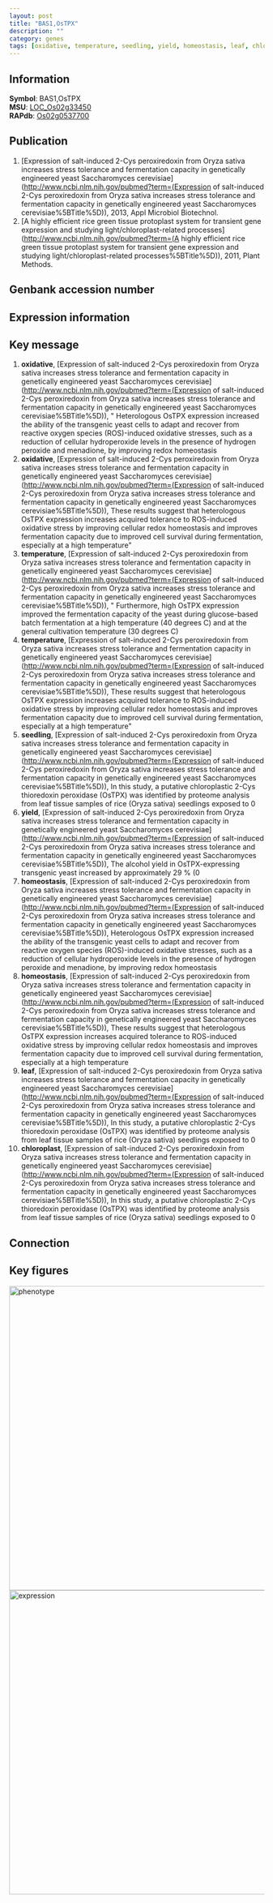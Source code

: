 ```yaml
---
layout: post
title: "BAS1,OsTPX"
description: ""
category: genes
tags: [oxidative, temperature, seedling, yield, homeostasis, leaf, chloroplast, Gene]
---
```


## Information
__Symbol__: BAS1,OsTPX  
__MSU__: [LOC_Os02g33450](http://rice.plantbiology.msu.edu/cgi-bin/ORF_infopage.cgi?orf=LOC_Os02g33450)  
__RAPdb__: [Os02g0537700](http://rapdb.dna.affrc.go.jp/viewer/gbrowse_details/irgsp1?name=Os02g0537700)  

## Publication
1. [Expression of salt-induced 2-Cys peroxiredoxin from Oryza sativa increases stress tolerance and fermentation capacity in genetically engineered yeast Saccharomyces cerevisiae](http://www.ncbi.nlm.nih.gov/pubmed?term=(Expression of salt-induced 2-Cys peroxiredoxin from Oryza sativa increases stress tolerance and fermentation capacity in genetically engineered yeast Saccharomyces cerevisiae%5BTitle%5D)), 2013, Appl Microbiol Biotechnol.
2. [A highly efficient rice green tissue protoplast system for transient gene expression and studying light/chloroplast-related processes](http://www.ncbi.nlm.nih.gov/pubmed?term=(A highly efficient rice green tissue protoplast system for transient gene expression and studying light/chloroplast-related processes%5BTitle%5D)), 2011, Plant Methods.

## Genbank accession number

## Expression information

## Key message
1. __oxidative__, [Expression of salt-induced 2-Cys peroxiredoxin from Oryza sativa increases stress tolerance and fermentation capacity in genetically engineered yeast Saccharomyces cerevisiae](http://www.ncbi.nlm.nih.gov/pubmed?term=(Expression of salt-induced 2-Cys peroxiredoxin from Oryza sativa increases stress tolerance and fermentation capacity in genetically engineered yeast Saccharomyces cerevisiae%5BTitle%5D)), " Heterologous OsTPX expression increased the ability of the transgenic yeast cells to adapt and recover from reactive oxygen species (ROS)-induced oxidative stresses, such as a reduction of cellular hydroperoxide levels in the presence of hydrogen peroxide and menadione, by improving redox homeostasis
2. __oxidative__, [Expression of salt-induced 2-Cys peroxiredoxin from Oryza sativa increases stress tolerance and fermentation capacity in genetically engineered yeast Saccharomyces cerevisiae](http://www.ncbi.nlm.nih.gov/pubmed?term=(Expression of salt-induced 2-Cys peroxiredoxin from Oryza sativa increases stress tolerance and fermentation capacity in genetically engineered yeast Saccharomyces cerevisiae%5BTitle%5D)),  These results suggest that heterologous OsTPX expression increases acquired tolerance to ROS-induced oxidative stress by improving cellular redox homeostasis and improves fermentation capacity due to improved cell survival during fermentation, especially at a high temperature"
3. __temperature__, [Expression of salt-induced 2-Cys peroxiredoxin from Oryza sativa increases stress tolerance and fermentation capacity in genetically engineered yeast Saccharomyces cerevisiae](http://www.ncbi.nlm.nih.gov/pubmed?term=(Expression of salt-induced 2-Cys peroxiredoxin from Oryza sativa increases stress tolerance and fermentation capacity in genetically engineered yeast Saccharomyces cerevisiae%5BTitle%5D)), " Furthermore, high OsTPX expression improved the fermentation capacity of the yeast during glucose-based batch fermentation at a high temperature (40 degrees C) and at the general cultivation temperature (30 degrees C)
4. __temperature__, [Expression of salt-induced 2-Cys peroxiredoxin from Oryza sativa increases stress tolerance and fermentation capacity in genetically engineered yeast Saccharomyces cerevisiae](http://www.ncbi.nlm.nih.gov/pubmed?term=(Expression of salt-induced 2-Cys peroxiredoxin from Oryza sativa increases stress tolerance and fermentation capacity in genetically engineered yeast Saccharomyces cerevisiae%5BTitle%5D)),  These results suggest that heterologous OsTPX expression increases acquired tolerance to ROS-induced oxidative stress by improving cellular redox homeostasis and improves fermentation capacity due to improved cell survival during fermentation, especially at a high temperature"
5. __seedling__, [Expression of salt-induced 2-Cys peroxiredoxin from Oryza sativa increases stress tolerance and fermentation capacity in genetically engineered yeast Saccharomyces cerevisiae](http://www.ncbi.nlm.nih.gov/pubmed?term=(Expression of salt-induced 2-Cys peroxiredoxin from Oryza sativa increases stress tolerance and fermentation capacity in genetically engineered yeast Saccharomyces cerevisiae%5BTitle%5D)),  In this study, a putative chloroplastic 2-Cys thioredoxin peroxidase (OsTPX) was identified by proteome analysis from leaf tissue samples of rice (Oryza sativa) seedlings exposed to 0
6. __yield__, [Expression of salt-induced 2-Cys peroxiredoxin from Oryza sativa increases stress tolerance and fermentation capacity in genetically engineered yeast Saccharomyces cerevisiae](http://www.ncbi.nlm.nih.gov/pubmed?term=(Expression of salt-induced 2-Cys peroxiredoxin from Oryza sativa increases stress tolerance and fermentation capacity in genetically engineered yeast Saccharomyces cerevisiae%5BTitle%5D)),  The alcohol yield in OsTPX-expressing transgenic yeast increased by approximately 29 % (0
7. __homeostasis__, [Expression of salt-induced 2-Cys peroxiredoxin from Oryza sativa increases stress tolerance and fermentation capacity in genetically engineered yeast Saccharomyces cerevisiae](http://www.ncbi.nlm.nih.gov/pubmed?term=(Expression of salt-induced 2-Cys peroxiredoxin from Oryza sativa increases stress tolerance and fermentation capacity in genetically engineered yeast Saccharomyces cerevisiae%5BTitle%5D)),  Heterologous OsTPX expression increased the ability of the transgenic yeast cells to adapt and recover from reactive oxygen species (ROS)-induced oxidative stresses, such as a reduction of cellular hydroperoxide levels in the presence of hydrogen peroxide and menadione, by improving redox homeostasis
8. __homeostasis__, [Expression of salt-induced 2-Cys peroxiredoxin from Oryza sativa increases stress tolerance and fermentation capacity in genetically engineered yeast Saccharomyces cerevisiae](http://www.ncbi.nlm.nih.gov/pubmed?term=(Expression of salt-induced 2-Cys peroxiredoxin from Oryza sativa increases stress tolerance and fermentation capacity in genetically engineered yeast Saccharomyces cerevisiae%5BTitle%5D)),  These results suggest that heterologous OsTPX expression increases acquired tolerance to ROS-induced oxidative stress by improving cellular redox homeostasis and improves fermentation capacity due to improved cell survival during fermentation, especially at a high temperature
9. __leaf__, [Expression of salt-induced 2-Cys peroxiredoxin from Oryza sativa increases stress tolerance and fermentation capacity in genetically engineered yeast Saccharomyces cerevisiae](http://www.ncbi.nlm.nih.gov/pubmed?term=(Expression of salt-induced 2-Cys peroxiredoxin from Oryza sativa increases stress tolerance and fermentation capacity in genetically engineered yeast Saccharomyces cerevisiae%5BTitle%5D)),  In this study, a putative chloroplastic 2-Cys thioredoxin peroxidase (OsTPX) was identified by proteome analysis from leaf tissue samples of rice (Oryza sativa) seedlings exposed to 0
10. __chloroplast__, [Expression of salt-induced 2-Cys peroxiredoxin from Oryza sativa increases stress tolerance and fermentation capacity in genetically engineered yeast Saccharomyces cerevisiae](http://www.ncbi.nlm.nih.gov/pubmed?term=(Expression of salt-induced 2-Cys peroxiredoxin from Oryza sativa increases stress tolerance and fermentation capacity in genetically engineered yeast Saccharomyces cerevisiae%5BTitle%5D)),  In this study, a putative chloroplastic 2-Cys thioredoxin peroxidase (OsTPX) was identified by proteome analysis from leaf tissue samples of rice (Oryza sativa) seedlings exposed to 0

## Connection

## Key figures
<img src="http://ricencode.github.io/images/BAS1.pheno.png" alt="phenotype"  style="width: 600px;"/>

<img src="http://ricencode.github.io/images/BAS1.exp.png" alt="expression"  style="width: 600px;"/>


